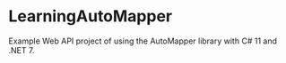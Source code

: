 # LearningAutoMapper

Example Web API project of using the AutoMapper library with C# 11 and .NET 7.
